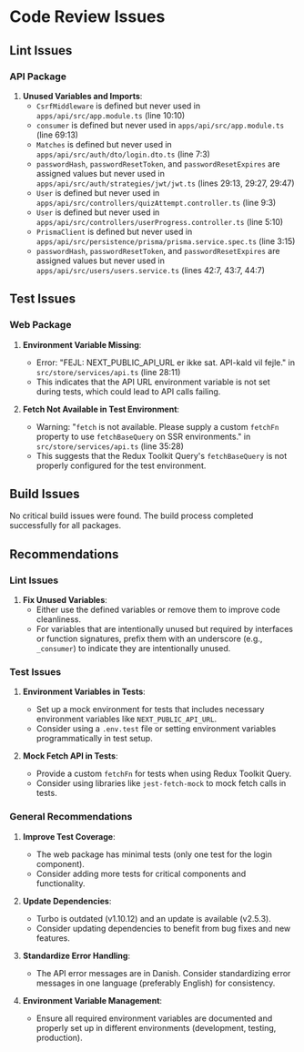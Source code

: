 # Code Review Issues

## Lint Issues

### API Package

1. **Unused Variables and Imports**:
   - `CsrfMiddleware` is defined but never used in `apps/api/src/app.module.ts` (line 10:10)
   - `consumer` is defined but never used in `apps/api/src/app.module.ts` (line 69:13)
   - `Matches` is defined but never used in `apps/api/src/auth/dto/login.dto.ts` (line 7:3)
   - `passwordHash`, `passwordResetToken`, and `passwordResetExpires` are assigned values but never used in `apps/api/src/auth/strategies/jwt/jwt.ts` (lines 29:13, 29:27, 29:47)
   - `User` is defined but never used in `apps/api/src/controllers/quizAttempt.controller.ts` (line 9:3)
   - `User` is defined but never used in `apps/api/src/controllers/userProgress.controller.ts` (line 5:10)
   - `PrismaClient` is defined but never used in `apps/api/src/persistence/prisma/prisma.service.spec.ts` (line 3:15)
   - `passwordHash`, `passwordResetToken`, and `passwordResetExpires` are assigned values but never used in `apps/api/src/users/users.service.ts` (lines 42:7, 43:7, 44:7)

## Test Issues

### Web Package

1. **Environment Variable Missing**:
   - Error: "FEJL: NEXT_PUBLIC_API_URL er ikke sat. API-kald vil fejle." in `src/store/services/api.ts` (line 28:11)
   - This indicates that the API URL environment variable is not set during tests, which could lead to API calls failing.

2. **Fetch Not Available in Test Environment**:
   - Warning: "`fetch` is not available. Please supply a custom `fetchFn` property to use `fetchBaseQuery` on SSR environments." in `src/store/services/api.ts` (line 35:28)
   - This suggests that the Redux Toolkit Query's `fetchBaseQuery` is not properly configured for the test environment.

## Build Issues

No critical build issues were found. The build process completed successfully for all packages.

## Recommendations

### Lint Issues

1. **Fix Unused Variables**:
   - Either use the defined variables or remove them to improve code cleanliness.
   - For variables that are intentionally unused but required by interfaces or function signatures, prefix them with an underscore (e.g., `_consumer`) to indicate they are intentionally unused.

### Test Issues

1. **Environment Variables in Tests**:
   - Set up a mock environment for tests that includes necessary environment variables like `NEXT_PUBLIC_API_URL`.
   - Consider using a `.env.test` file or setting environment variables programmatically in test setup.

2. **Mock Fetch API in Tests**:
   - Provide a custom `fetchFn` for tests when using Redux Toolkit Query.
   - Consider using libraries like `jest-fetch-mock` to mock fetch calls in tests.

### General Recommendations

1. **Improve Test Coverage**:
   - The web package has minimal tests (only one test for the login component).
   - Consider adding more tests for critical components and functionality.

2. **Update Dependencies**:
   - Turbo is outdated (v1.10.12) and an update is available (v2.5.3).
   - Consider updating dependencies to benefit from bug fixes and new features.

3. **Standardize Error Handling**:
   - The API error messages are in Danish. Consider standardizing error messages in one language (preferably English) for consistency.

4. **Environment Variable Management**:
   - Ensure all required environment variables are documented and properly set up in different environments (development, testing, production).